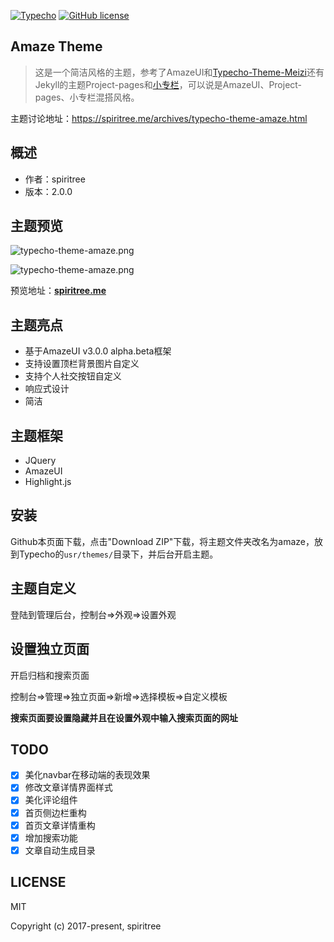 
[![Typecho](https://img.shields.io/badge/typecho-1.1-red.svg?style=flat-square)](http://typecho.org/)
[![GitHub license](https://img.shields.io/badge/license-MIT-blue.svg?style=flat-square)](https://raw.githubusercontent.com/spiritree/typecho-theme-amaze/master/LICENSE)
## Amaze Theme
> 这是一个简洁风格的主题，参考了AmazeUI和[Typecho-Theme-Meizi](https://github.com/tlerbao/Typecho-Theme-Meizi)还有Jekyll的主题Project-pages和[小专栏](https://xiaozhuanlan.com/)，可以说是AmazeUI、Project-pages、小专栏混搭风格。

主题讨论地址：https://spiritree.me/archives/typecho-theme-amaze.html

## 概述

- 作者：spiritree
- 版本：2.0.0

## 主题预览
![typecho-theme-amaze.png](https://raw.githubusercontent.com/spiritree/typecho-theme-amaze/master/screenshot.png)

![typecho-theme-amaze.png](https://raw.githubusercontent.com/spiritree/typecho-theme-amaze/master/mobilescreenshot.png)

预览地址：**[spiritree.me](https://spiritree.me)**

## 主题亮点
- 基于AmazeUI v3.0.0 alpha.beta框架
- 支持设置顶栏背景图片自定义
- 支持个人社交按钮自定义
- 响应式设计
- 简洁

## 主题框架
- JQuery
- AmazeUI
- Highlight.js

## 安装
Github本页面下载，点击"Download ZIP"下载，将主题文件夹改名为amaze，放到Typecho的`usr/themes/`目录下，并后台开启主题。

## 主题自定义
登陆到管理后台，控制台=>外观=>设置外观

## 设置独立页面
开启归档和搜索页面

控制台=>管理=>独立页面=>新增=>选择模板=>自定义模板

**搜索页面要设置隐藏并且在设置外观中输入搜索页面的网址**
## TODO
- [x] 美化navbar在移动端的表现效果
- [x] 修改文章详情界面样式
- [x] 美化评论组件
- [x] 首页侧边栏重构
- [x] 首页文章详情重构
- [x] 增加搜索功能
- [x] 文章自动生成目录

## LICENSE

MIT

Copyright (c) 2017-present, spiritree